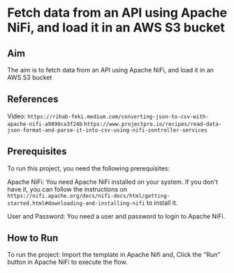 # Fetch data from an API using Apache NiFi, and load it in an AWS S3 bucket

## Aim

The aim is to fetch data from an API using Apache NiFi, and load it in an AWS S3 bucket

## References

Video: `https://rihab-feki.medium.com/converting-json-to-csv-with-apache-nifi-a9899ca3f24b`
      `https://www.projectpro.io/recipes/read-data-json-format-and-parse-it-into-csv-using-nifi-controller-services`

## Prerequisites

To run this project, you need the following prerequisites:

Apache NiFi: You need Apache NiFi installed on your system. If you don't have it, you can follow the instructions on `https://nifi.apache.org/docs/nifi-docs/html/getting-started.html#downloading-and-installing-nifi` to install it.

User and Password: You need a user and password to login to Apache NiFi. 




## How to Run

To run the project:
Import the template in Apache Nifi and, 
Click the "Run" button in Apache NiFi to execute the flow.

